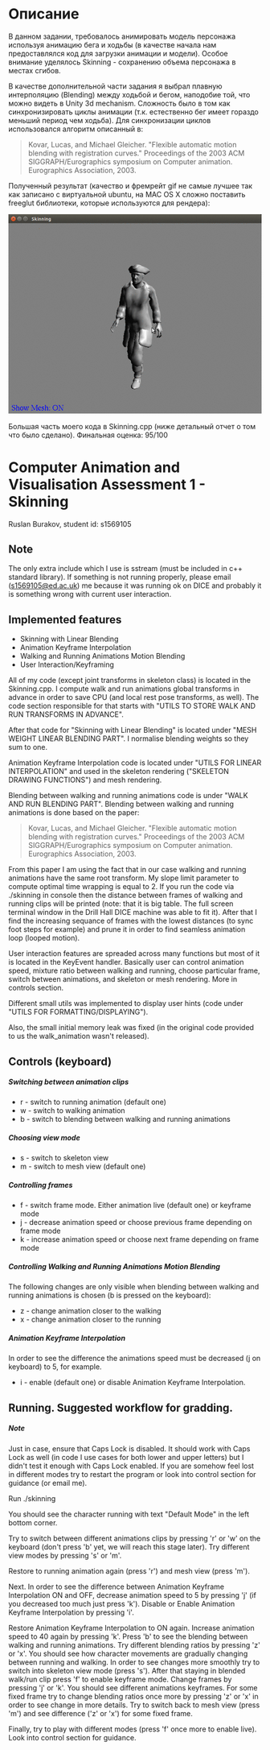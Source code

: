 

# Описание
В данном задании, требовалось анимировать модель персонажа используя анимацию бега и ходьбы (в качестве начала нам предоставлялся
код для загрузки анимации и модели). Особое внимание
уделялось Skinning - сохранению объема персонажа в местах сгибов. 

В качестве дополнительной части задания
я выбрал плавную интерполяцию (Blending) между ходьбой и бегом, наподобие той, что можно видеть в Unity 3d mechanism. 
Сложность было в том как синхронизировать циклы анимации (т.к. естественно бег имеет гораздо меньший период чем ходьба). 
Для синхронизации циклов использовался алгоритм описанный в:
> Kovar, Lucas, and Michael Gleicher. "Flexible automatic motion blending with registration curves." Proceedings of 
> the 2003 ACM SIGGRAPH/Eurographics symposium on Computer animation. Eurographics Association, 2003.

Полученный результат (качество и фремрейт gif не самые лучшее так как записано с виртуальной ubuntu, на MAC OS X сложно поставить 
freeglut библиотеки, которые используются для рендера):

![alt text](https://github.com/rb-kuddai/cav_ru/blob/master/cav_hw_anim.gif)

Большая часть моего кода в Skinning.cpp (ниже детальный отчет о том что было сделано). 
Финальная оценка: 95/100

# Computer Animation and Visualisation Assessment 1 - Skinning
Ruslan Burakov, student id: s1569105

## Note
The only extra include which I use is sstream (must be included in c++ standard library). 
If something is not running properly, please email (s1569105@ed.ac.uk) me because it was running ok 
on DICE and probably it is something wrong with current user interaction. 

## Implemented features
* Skinning with Linear Blending
* Animation Keyframe Interpolation
* Walking and Running Animations Motion Blending
* User Interaction/Keyframing

All of my code (except joint transforms in skeleton class) is located in the Skinning.cpp. I compute 
walk and run animations global transforms in advance in order to save CPU (and local rest pose transforms, 
as well). The code section responsible for that starts with "UTILS TO STORE WALK AND RUN TRANSFORMS IN ADVANCE". 

After that code for "Skinning with Linear Blending" is located under "MESH WEIGHT LINEAR BLENDING PART". 
I normalise blending weights so they sum to one.

Animation Keyframe Interpolation code is located under "UTILS FOR LINEAR INTERPOLATION" and used 
in the skeleton rendering ("SKELETON DRAWING FUNCTIONS") and mesh rendering. 

Blending between walking and running animations code is under "WALK AND RUN BLENDING PART". Blending 
between walking and running animations is done based on the paper:
> Kovar, Lucas, and Michael Gleicher. "Flexible automatic motion blending with registration curves." Proceedings of 
> the 2003 ACM SIGGRAPH/Eurographics symposium on Computer animation. Eurographics Association, 2003.

From this paper I am using the fact that in our case walking and running animations have the same root 
transform. My slope limit parameter to compute optimal time wrapping is equal to 2. If you run the code
via ./skinning in console then the distance between frames of walking and running clips will be printed 
(note: that it is big table. The full screen terminal window in the Drill Hall DICE machine was able to fit it). 
After that I find the increasing sequance of frames with the lowest distances (to sync foot steps for example) 
and prune it in order to find seamless animation loop (looped motion). 

User interaction features are spreaded across many functions but most of it is located in the KeyEvent 
handler. Basically user can control animation speed, mixture ratio between walking and running, choose 
particular frame, switch between animations, and skeleton or mesh rendering. More in controls section.

Different small utils was implemented to display user hints (code under "UTILS FOR FORMATTING/DISPLAYING").

Also, the small initial memory leak was fixed (in the original code provided to us the walk_animation 
wasn't released).

## Controls (keyboard)
##### Switching between animation clips
* r - switch to running animation (default one)
* w - switch to walking animation
* b - switch to blending between walking and running animations
##### Choosing view mode
* s - switch to skeleton view
* m - switch to mesh view (default one)
##### Controlling frames
* f - switch frame mode. Either animation live (default one) or keyframe mode
* j - decrease animation speed or choose previous frame depending on frame mode
* k - increase animation speed or choose next frame depending on frame mode
##### Controlling Walking and Running Animations Motion Blending
The following changes are only visible when blending between walking and running animations is 
chosen (b is pressed on the keyboard):
* z - change animation closer to the walking
* x - change animation closer to the running
##### Animation Keyframe Interpolation
In order to see the difference the animations speed must be decreased (j on keyboard) to 5, for example.
* i - enable (default one) or disable Animation Keyframe Interpolation. 


## Running. Suggested workflow for gradding.
##### Note
Just in case, ensure that Caps Lock is disabled. It should work with Caps Lock as well (in code I use 
cases for both lower and upper letters) but I didn't test it enough with Caps Lock enabled. If you are 
somehow feel lost in different modes try to restart the program or look into control section for 
guidance (or email me).

Run ./skinning

You should see the character running with text "Default Mode" in the left bottom corner. 

Try to switch between different animations clips by pressing 'r' or 'w' on the keyboard (don't press 'b' 
yet, we will reach this stage later).  Try different view modes by pressing 's' or 'm'.

Restore to running animation again (press 'r') and mesh view (press 'm'). 

Next. In order to see the difference between Animation Keyframe Interpolation ON and OFF, decrease animation 
speed to 5 by pressing 'j' (if you decreased too much just press 'k'). Disable or Enable  Animation Keyframe Interpolation by pressing 'i'. 

Restore Animation Keyframe Interpolation to ON again. Increase animation speed to 40 again by pressing 'k'. 
Press 'b' to see the blending between walking and running animations. Try different blending ratios by pressing 
'z' or 'x'. You should see how character movements are gradually changing between running and walking. In order 
to see changes more smoothly try to switch into skeleton view mode (press 's'). After that staying in blended 
walk/run clip  press 'f' to enable keyframe mode. Change frames by pressing 'j' or 'k'. You should see different 
animations keyframes. For some fixed frame try to change blending ratios once more by pressing 'z' or 'x' in order 
to see change in more details. Try to switch back to mesh view (press 'm') and see difference ('z' or 'x') 
for some fixed frame.

Finally, try to play with different modes (press 'f' once more to enable live). Look into control section 
for guidance. 



